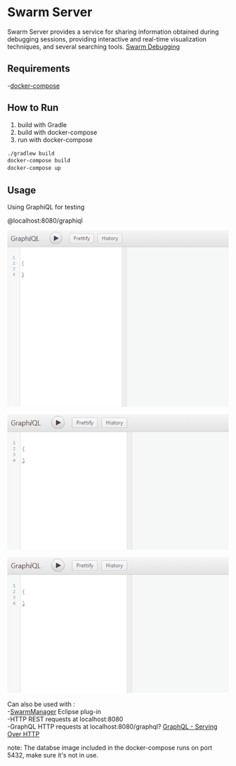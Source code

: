 # Swarm Server

Swarm Server provides a service for sharing information obtained during debugging sessions, providing interactive and real-time visualization techniques, and several searching tools. [Swarm Debugging](https://lume.ufrgs.br/handle/10183/150176#)

## Requirements

-[docker-compose](https://docs.docker.com/compose/install/)

## How to Run

1. build with Gradle
2. build with docker-compose
3. run with docker-compose

```bash
./gradlew build
docker-compose build
docker-compose up
```

## Usage

Using GraphiQL for testing

@localhost:8080/graphiql

![graphiql query](Img/graphql1.gif)

![graphiql query](Img/graphql2.gif)

![graphiql query](Img/graphql3.gif)

Can also be used with :  
-[SwarmManager](https://github.com/SwarmDebugging/SwarmManager) Eclipse plug-in  
-HTTP REST requests at localhost:8080  
-GraphQL HTTP requests at localhost:8080/graphql? [GraphQL - Serving Over HTTP](https://graphql.org/learn/serving-over-http/)  

note:
The databse image included in the docker-compose runs on port 5432, make sure it's not in use.
